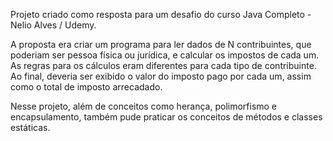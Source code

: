 Projeto criado como resposta para um desafio do curso Java Completo - Nelio Alves / Udemy.

A proposta era criar um programa para ler dados de N contribuintes, que poderiam ser pessoa física ou jurídica, e calcular os impostos de cada um. As regras para os cálculos eram diferentes para cada tipo de contribuinte. Ao final, deveria ser exibido o valor do imposto pago por cada um, assim como o total de imposto arrecadado.

Nesse projeto, além de conceitos como herança, polimorfismo e encapsulamento, também pude praticar os conceitos de métodos e classes estáticas.
